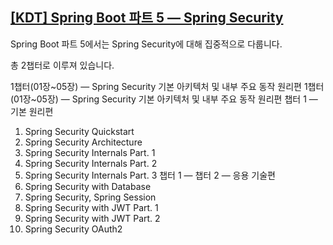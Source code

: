 ## [[KDT] Spring Boot 파트 5 — Spring Security](https://github.com/prgrms-be-devcourse/springboot-security-lecture/tree/class_1#kdt-spring-boot-%ED%8C%8C%ED%8A%B8-5--spring-security " : 강의 레포지토리")
Spring Boot 파트 5에서는 Spring Security에 대해 집중적으로 다룹니다.

총 2챕터로 이루져 있습니다.

1챕터(01장~05장) — Spring Security 기본 아키텍처 및 내부 주요 동작 원리편
1챕터(01장~05장) — Spring Security 기본 아키텍처 및 내부 주요 동작 원리편
챕터 1 — 기본 원리편
01. Spring Security Quickstart
02. Spring Security Architecture
03. Spring Security Internals Part. 1
04. Spring Security Internals Part. 2
05. Spring Security Internals Part. 3
챕터 1 — 챕터 2 — 응용 기술편
06. Spring Security with Database
07. Spring Security, Spring Session
08. Spring Security with JWT Part. 1
09. Spring Security with JWT Part. 2
10. Spring Security OAuth2
